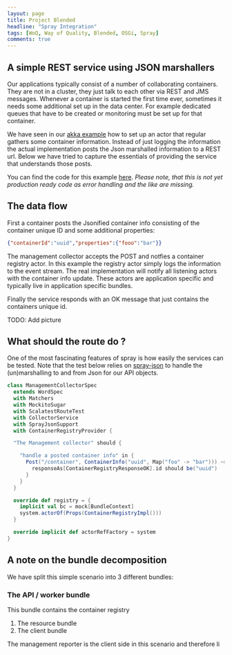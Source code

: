 ```yaml
---
layout: page
title: Project Blended
headline: "Spray Integration"
tags: [WoQ, Way of Quality, Blended, OSGi, Spray]
comments: true
---
```

## A simple REST service using JSON marshallers

Our applications typically consist of a number of collaborating containers. They are not in a cluster, they just talk to each other via REST and JMS messages. Whenever a container is started the first time ever, sometimes it needs some additional set up in the data center. For example dedicated queues that have to be created or monitoring must be set up for that container.

We have seen in our [akka example](AkkaApiExample) how to set up an actor that regular gathers some container information. Instead of just logging the information the actual implementation posts the Json marshalled information to a REST url. Below we have tried to capture the essentials of providing the service that understands those posts.

You can find the code for this example [here](https://github.com/woq-blended/blended/tree/master/de.woq.blended.mgmt.rest). *Please note, that this is not yet production ready code as error handling and the like are missing.*

## The data flow

First a container posts the Jsonified container info consisting of the container unique ID and some additional properties:

```json
{"containerId":"uuid","properties":{"fooo":"bar"}}
```

The management collector accepts the POST and notfies a container registry actor. In this example the registry actor simply logs the information to the event stream. The real implementation will notify all listening actors with the container info update. These actors are application specific and typically live in application specific bundles.

Finally the service responds with an OK message that just contains the containers unique id.

TODO: Add picture

## What should the route do ?

One of the most fascinating features of spray is how easily the services can be tested. Note that the test below relies on [spray-json](https://github.com/spray/spray-json) to handle the (un)marshalling to and from Json for our API objects.

```scala
class ManagementCollectorSpec
  extends WordSpec
  with Matchers
  with MockitoSugar
  with ScalatestRouteTest
  with CollectorService
  with SprayJsonSupport
  with ContainerRegistryProvider {

  "The Management collector" should {

    "handle a posted container info" in {
      Post("/container", ContainerInfo("uuid", Map("foo" -> "bar"))) ~> collectorRoute ~> check {
        responseAs[ContainerRegistryResponseOK].id should be("uuid")
      }
    }
  }

  override def registry = {
    implicit val bc = mock[BundleContext]
    system.actorOf(Props(ContainerRegistryImpl()))
  }

  override implicit def actorRefFactory = system
}
```

## A note on the bundle decomposition

We have split this simple scenario into 3 different bundles:

### The API / worker bundle

This bundle contains the container registry

1. The resource bundle
1. The client bundle

The management reporter is the client side in this scenario and therefore li




